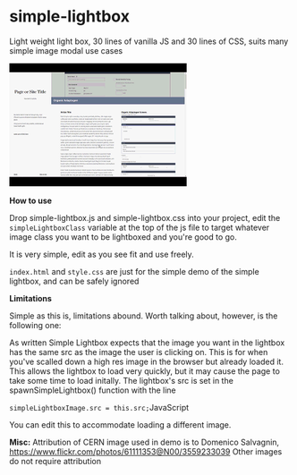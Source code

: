 # simple-lightbox
Light weight light box, 30 lines of vanilla JS and 30 lines of CSS, suits many simple image modal use cases

![alt text](https://github.com/Eric-Melb/simple-lightbox/blob/master/img/simple-lightbox.gif "Example gif")

**How to use**

Drop simple-lightbox.js and simple-lightbox.css into your project, edit the ```simpleLightboxClass``` variable at the top of the js file to target whatever image class you want to be lightboxed and you're good to go.

It is very simple, edit as you see fit and use freely. 

`index.html` and `style.css` are just for the simple demo of the simple lightbox, and can be safely ignored


**Limitations**

Simple as this is, limitations abound. Worth talking about, however, is the following one:

As written Simple Lightbox expects that the image you want in the lightbox has the same src as the image the user is clicking on. This is for when you've scalled down a high res image in the browser but already loaded it. This allows the lightbox to load very quickly, but it may cause the page to take some time to load initally. The lightbox's src is set in the spawnSimpleLightbox() function with the line 
 
 ```simpleLightboxImage.src = this.src;```JavaScript

 You can edit this to accommodate loading a different image.



**Misc:**
 Attribution of CERN image used in demo is to Domenico Salvagnin, https://www.flickr.com/photos/61111353@N00/3559233039
 Other images do not require attribution
